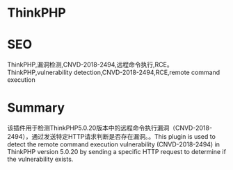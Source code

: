 # ThinkPHP
# SEO
ThinkPHP,漏洞检测,CNVD-2018-2494,远程命令执行,RCE。ThinkPHP,vulnerability detection,CNVD-2018-2494,RCE,remote command execution
# Summary
该插件用于检测ThinkPHP5.0.20版本中的远程命令执行漏洞（CNVD-2018-2494），通过发送特定HTTP请求判断是否存在漏洞。。This plugin is used to detect the remote command execution vulnerability (CNVD-2018-2494) in ThinkPHP version 5.0.20 by sending a specific HTTP request to determine if the vulnerability exists.
